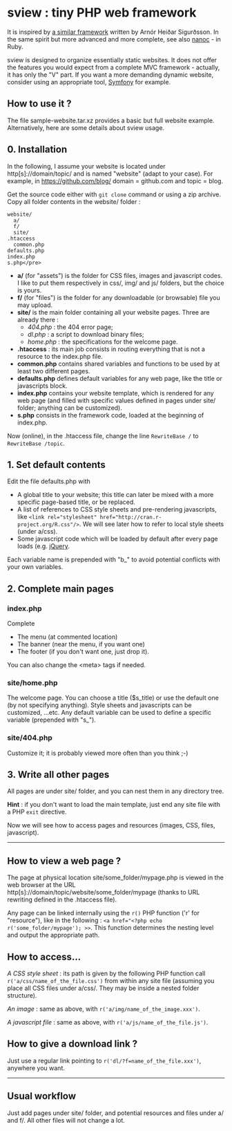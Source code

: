 # sview : tiny PHP web framework

It is inspired by [a similar framework](https://github.com/arnorhs/ShortPHP) written by Arnór Heiðar Sigurðsson. 
In the same spirit but more advanced and more complete, see also [nanoc](http://nanoc.ws/) - in Ruby.

sview is designed to organize essentially static websites. 
It does not offer the features you would expect from a complete MVC framework - 
actually, it has only the "V" part. 
If you want a more demanding dynamic website, consider using an appropriate tool, 
[Symfony](http://symfony.com/) for example.

## How to use it ?

The file sample-website.tar.xz provides a basic but full website example. 
Alternatively, here are some details about sview usage.

## 0. Installation

In the following, I assume your website is located under http\[s\]://domain/topic/ 
and is named "website" (adapt to your case). For example, in https://github.com/blog/ 
domain = github.com and topic = blog.

Get the source code either with `git clone` command or using a zip archive. 
Copy all folder contents in the website/ folder : 

	website/
	  a/
	  f/
	  site/
    .htaccess
	  common.php
    defaults.php
    index.php
    s.php</pre>

* __a/__ (for "assets") is the folder for CSS files, images and javascript codes. 
		I like to put them respectively in css/, img/ and js/ folders, but the choice is yours.
* __f/__ (for "files") is the folder for any downloadable (or browsable) file you may upload.
* __site/__ is the main folder containing all your website pages. Three are already there :
	* _404.php_ : the 404 error page;
	* _dl.php_ : a script to download binary files;
	* _home.php_ : the specifications for the welcome page.
* __.htaccess__ : its main job consists in routing everything that is not a resource to the index.php file.
* __common.php__ contains shared variables and functions to be used by at least two different pages.
* __defaults.php__ defines default variables for any web page, like the title or javascripts block.
* __index.php__ contains your website template, which is rendered for any web page 
		(and filled with specific values defined in pages under site/ folder; anything can be customized).
* __s.php__ consists in the framework code, loaded at the beginning of index.php.

Now (online), in the .htaccess file, change the line `RewriteBase /` to `RewriteBase /topic`.

## 1. Set default contents

Edit the file defaults.php with
* A global title to your website; this title can later be mixed with a more specific page-based title, or be replaced.
* A list of references to CSS style sheets and pre-rendering javascripts, like `<link rel="stylesheet" href="http://cran.r-project.org/R.css"/>`. 
		We will see later how to refer to local style sheets (under a/css).
* Some javascript code which will be loaded by default after every page loads (e.g. [jQuery](http://jquery.com/).

Each variable name is prepended with "b\_" to avoid potential conflicts with your own variables.

## 2. Complete main pages

### index.php

Complete
* The menu (at commented location)
* The banner (near the menu, if you want one)
* The footer (if you don't want one, just drop it).

You can also change the &lt;meta&gt; tags if needed.

### site/home.php

The welcome page. You can choose a title ($s\_title) or use the default one 
(by not specifying anything). Style sheets and javascripts can be customized, ...etc. 
Any default variable can be used to define a specific variable (prepended with "s\_").

### site/404.php

Customize it; it is probably viewed more often than you think ;-)

## 3. Write all other pages

All pages are under site/ folder, and you can nest them in any directory tree.

__Hint__ : if you don't want to load the main template, just end any site file with a PHP `exit` directive.

Now we will see how to access pages and resources (images, CSS, files, javascript).

---

## How to view a web page ?

The page at physical location site/some\_folder/mypage.php is viewed in the web browser at the URL 
http\[s\]://domain/topic/website/some\_folder/mypage (thanks to URL rewriting defined in the .htaccess file). 

Any page can be linked internally using the `r()` PHP function ('r' for "resource"), like in 
the following : `<a href="<?php echo r('some_folder/mypage'); >>`. This function determines 
the nesting level and output the appropriate path.

## How to access...

_A CSS style sheet_ : its path is given by the following PHP function call 
`r('a/css/name_of_the_file.css')` from within any site file (assuming you place all CSS files 
under a/css/. They may be inside a nested folder structure).

_An image_ : same as above, with `r('a/img/name_of_the_image.xxx')`.

_A javascript file_ : same as above, with `r('a/js/name_of_the_file.js')`.

## How to give a download link ?

Just use a regular link pointing to `r('dl/?f=name_of_the_file.xxx')`, anywhere you want.

---

## Usual workflow

Just add pages under site/ folder, and potential resources and files under a/ and f/. 
All other files will not change a lot.
